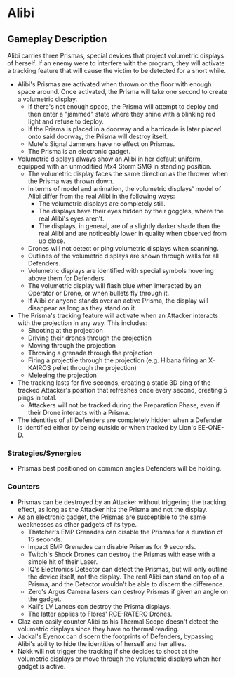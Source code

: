 # Alibi

## Gameplay Description

Alibi carries three Prismas, special devices that project volumetric displays of herself. If an enemy were to interfere with the program, they will activate a tracking feature that will cause the victim to be detected for a short while.

- Alibi's Prismas are activated when thrown on the floor with enough space around. Once activated, the Prisma will take one second to create a volumetric display.
  - If there's not enough space, the Prisma will attempt to deploy and then enter a "jammed" state where they shine with a blinking red light and refuse to deploy.
  - If the Prisma is placed in a doorway and a barricade is later placed onto said doorway, the Prisma will destroy itself.
  - Mute's Signal Jammers have no effect on Prismas.
  - The Prisma is an electronic gadget.
- Volumetric displays always show an Alibi in her default uniform, equipped with an unmodified Mx4 Storm SMG in standing position.
  - The volumetric display faces the same direction as the thrower when the Prisma was thrown down.
  - In terms of model and animation, the volumetric displays' model of Alibi differ from the real Alibi in the following ways:
    - The volumetric displays are completely still.
    - The displays have their eyes hidden by their goggles, where the real Alibi's eyes aren't.
    - The displays, in general, are of a slightly darker shade than the real Alibi and are noticeably lower in quality when observed from up close.
  - Drones will not detect or ping volumetric displays when scanning.
  - Outlines of the volumetric displays are shown through walls for all Defenders.
  - Volumetric displays are identified with special symbols hovering above them for Defenders.
  - The volumetric display will flash blue when interacted by an Operator or Drone, or when bullets fly through it.
  - If Alibi or anyone stands over an active Prisma, the display will disappear as long as they stand on it.
- The Prisma's tracking feature will activate when an Attacker interacts with the projection in any way. This includes:
  - Shooting at the projection
  - Driving their drones through the projection
  - Moving through the projection
  - Throwing a grenade through the projection
  - Firing a projectile through the projection (e.g. Hibana firing an X-KAIROS pellet through the projection)
  - Meleeing the projection
- The tracking lasts for five seconds, creating a static 3D ping of the tracked Attacker's position that refreshes once every second, creating 5 pings in total.
  - Attackers will not be tracked during the Preparation Phase, even if their Drone interacts with a Prisma.
- The identities of all Defenders are completely hidden when a Defender is identified either by being outside or when tracked by Lion's EE-ONE-D.
  <!-- - When activated outside the building, a Prisma's projection will also become identified with the concealed identity. -->

### Strategies/Synergies

- Prismas best positioned on common angles Defenders will be holding.

### Counters

- Prismas can be destroyed by an Attacker without triggering the tracking effect, as long as the Attacker hits the Prisma and not the display.
- As an electronic gadget, the Prismas are susceptible to the same weaknesses as other gadgets of its type.
  - Thatcher's EMP Grenades can disable the Prismas for a duration of 15 seconds.
  - Impact EMP Grenades can disable Prismas for 9 seconds.
  - Twitch's Shock Drones can destroy the Prismas with ease with a simple hit of their Laser.
  - IQ's Electronics Detector can detect the Prismas, but will only outline the device itself, not the display. The real Alibi can stand on top of a Prisma, and the Detector wouldn't be able to discern the difference.
  - Zero's Argus Camera lasers can destroy Prismas if given an angle on the gadget.
  - Kali's LV Lances can destroy the Prisma displays.
  - The latter applies to Flores' RCE-RATERO Drones.
- Glaz can easily counter Alibi as his Thermal Scope doesn't detect the volumetric displays since they have no thermal reading.
- Jackal's Eyenox can discern the footprints of Defenders, bypassing Alibi's ability to hide the identities of herself and her allies.
- Nøkk will not trigger the tracking if she decides to shoot at the volumetric displays or move through the volumetric displays when her gadget is active.
